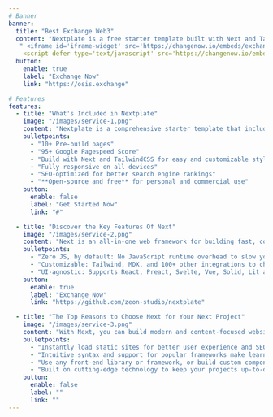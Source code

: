```yaml
---
# Banner
banner:
  title: "Best Exchange Web3"
  content: "Nextplate is a free starter template built with Next and TailwindCSS, providing everything you need to jumpstart your Next project and save valuable time."
   " <iframe id='iframe-widget' src='https://changenow.io/embeds/exchange-widget/v2/widget.html?FAQ=true&amount=0.1&amountFiat=1500&backgroundColor=FFFFFF&darkMode=false&from=btc&fromFiat=eur&horizontal=false&isFiat&lang=en-US&link_id=537f0c2ee20bbe&locales=true&logo=false&primaryColor=00C26F&to=eth&toFiat=eth&toTheMoon=true' style="height: 356px; width: 100%; border: none"></iframe>
    <script defer type='text/javascript' src='https://changenow.io/embeds/exchange-widget/v2/stepper-connector.js'></script>"
  button:
    enable: true
    label: "Exchange Now"
    link: "https://osis.exchange"

# Features
features:
  - title: "What's Included in Nextplate"
    image: "/images/service-1.png"
    content: "Nextplate is a comprehensive starter template that includes everything you need to get started with your Next project. What's Included in Nextplate"
    bulletpoints:
      - "10+ Pre-build pages"
      - "95+ Google Pagespeed Score"
      - "Build with Next and TailwindCSS for easy and customizable styling"
      - "Fully responsive on all devices"
      - "SEO-optimized for better search engine rankings"
      - "**Open-source and free** for personal and commercial use"
    button:
      enable: false
      label: "Get Started Now"
      link: "#"

  - title: "Discover the Key Features Of Next"
    image: "/images/service-2.png"
    content: "Next is an all-in-one web framework for building fast, content-focused websites. It offers a range of exciting features for developers and website creators. Some of the key features are:"
    bulletpoints:
      - "Zero JS, by default: No JavaScript runtime overhead to slow you down."
      - "Customizable: Tailwind, MDX, and 100+ other integrations to choose from."
      - "UI-agnostic: Supports React, Preact, Svelte, Vue, Solid, Lit and more."
    button:
      enable: true
      label: "Exchange Now"
      link: "https://github.com/zeon-studio/nextplate"

  - title: "The Top Reasons to Choose Next for Your Next Project"
    image: "/images/service-3.png"
    content: "With Next, you can build modern and content-focused websites without sacrificing performance or ease of use."
    bulletpoints:
      - "Instantly load static sites for better user experience and SEO."
      - "Intuitive syntax and support for popular frameworks make learning and using Next a breeze."
      - "Use any front-end library or framework, or build custom components, for any project size."
      - "Built on cutting-edge technology to keep your projects up-to-date with the latest web standards."
    button:
      enable: false
      label: ""
      link: ""
---
```

